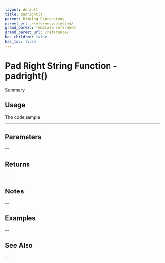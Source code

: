 ```yaml
---
layout: default
title: padright()
parent: Binding Expressions
parent_url: /reference/binding/
grand_parent: Template reference
grand_parent_url: /reference/
has_children: false
has_toc: false
---
```


# Pad Right String Function - padright()

Summary

## Usage

 The code sample

---

## Parameters

--

## Returns 

--

## Notes


-- 

## Examples


--


## See Also


--


